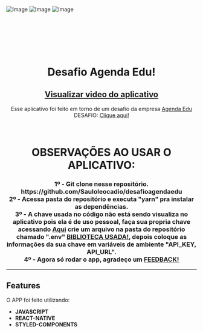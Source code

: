 ![Image](https://imgur.com/a/oDQwwW2.jpeg")
![Image](https://imgur.com/a/MWqqRYP.jpeg")
![Image](https://imgur.com/a/8Pm49Sp.jpeg")

<h1 align="center">
<br>
  
  <!-- <img src="https://imgur.com/a/oDQwwW2.jpeg" alt="Tela_inicial_desafioagendaedu" width="120" height="340"> -->
  <!-- <img src="https://imgur.com/a/MWqqRYP.png" alt="Tela_detalhes_desafioagendaedu" width="120" height="340">
  <img src="https://imgur.com/a/8Pm49Sp.png" alt="Tela_pesquisa_desafioagendaedu" width="120"height="340"> -->
<br>
<br>
Desafio Agenda Edu!
</h1>

<h2 align="center"><a href="https://www.youtube.com/watch?v=dqtgX4uq3z0" target="_blank">Visualizar video do aplicativo</a></h2>

<p align="center">
 Esse aplicativo foi feito em torno de um desafio da empresa <a href="https://agendaedu.com/" target="_blank" >Agenda Edu</a> DESAFIO: <a href="https://github.com/agendakids/desafio-frontend-web/" target="_blank" >Clique aqui!</a> 
</p>

<h1 align="center">
<br>
  OBSERVAÇÕES AO USAR O APLICATIVO:
<br>

 <h3  align="center">
 1º - Git clone nesse repositório. https://github.com/Sauloleocadio/desafioagendaedu
 <br>
 2º - Acessa pasta do repositório e executa "yarn" pra instalar as dependências.
 <br>
 3º - A chave usada no código não está sendo visualiza no aplicativo pois ela é de uso pessoal, faça sua propria chave acessando <a href="https://www.themoviedb.org/documentation/api" target="_blank" >Aqui</a> crie um arquivo na pasta do repositório chamado ".env" <a href="https://github.com/goatandsheep/react-native-dotenv" target="_blank" >BIBLIOTECA USADA!</a>, depois coloque as informações da sua chave em variáveis de ambiente "API_KEY, API_URL".
 <br>
 4º - Agora só rodar o app, agradeço um <a href="https://api.whatsapp.com/send/?phone=558599111039" target="_blank" >FEEDBACK!</a>
 </h3>
</h1>

<hr />

## Features

O APP foi feito utilizando:

- **JAVASCRIPT**
- **REACT-NATIVE**
- **STYLED-COMPONENTS**
